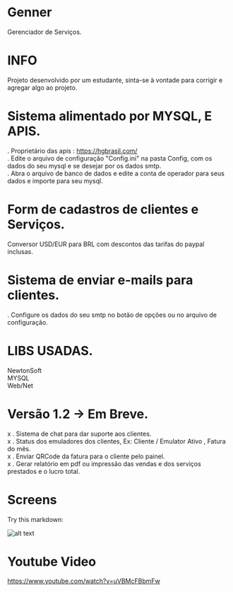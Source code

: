 # Genner
Gerenciador de Serviços.

# INFO
Projeto desenvolvido por um estudante, sinta-se à vontade para corrigir e agregar algo ao projeto.
# Sistema alimentado por MYSQL, E APIS.
. Proprietário das apis : https://hgbrasil.com/ <br>
. Edite o arquivo de configuração "Config.ini" na pasta Config, com os dados do seu mysql e se desejar por os dados smtp.<br>
. Abra o arquivo de banco de dados e edite a conta de operador para seus dados e importe para seu mysql.
# Form de cadastros de clientes e Serviços.
Conversor USD/EUR para BRL com descontos das tarifas do paypal inclusas.
# Sistema de enviar e-mails para clientes.
. Configure os dados do seu smtp no botão de opções ou no arquivo de configuração.
# LIBS USADAS.
NewtonSoft<br>
MYSQL<br>
Web/Net<br>

# Versão 1.2 -> Em Breve.
x . Sistema de chat para dar suporte aos clientes.<br>
x . Status dos emuladores dos clientes, Ex: Cliente / Emulator Ativo , Fatura do mês.<br>
x . Enviar QRCode da fatura para o cliente pelo painel.<br>
x . Gerar relatório em pdf ou impressão das vendas e dos serviços prestados e o lucro total.<br>

# Screens

Try this markdown:

![alt text](https://i.imgur.com/2EwiXDd.png)

# Youtube Video
https://www.youtube.com/watch?v=uVBMcFBbmFw
